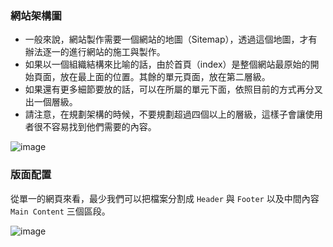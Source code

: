 ### 網站架構圖

* 一般來說，網站製作需要一個網站的地圖（Sitemap），透過這個地圖，才有辦法逐一的進行網站的施工與製作。
* 如果以一個組織結構來比喻的話，由於首頁（index）是整個網站最原始的開始頁面，放在最上面的位置。其餘的單元頁面，放在第二層級。
* 如果還有更多細節要放的話，可以在所屬的單元下面，依照目前的方式再分叉出一個層級。
* 請注意，在規劃架構的時候，不要規劃超過四個以上的層級，這樣子會讓使用者很不容易找到他們需要的內容。

![image](https://miro.medium.com/max/502/0*GRGRwzG-krvCzxLL.jpg)


### 版面配置
從單一的網頁來看，最少我們可以把檔案分割成 `Header` 與 `Footer` 以及中間內容 `Main Content` 三個區段。

![image](https://miro.medium.com/max/1080/0*xhiOVXEugi1b2qNV.jpg)

